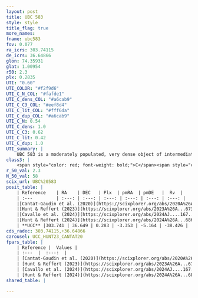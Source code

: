 ```yaml
---
layout: post
title: UBC 583
style: style
title_flag: true
more_names: 
fname: ubc583
fov: 0.077
ra_icrs: 303.74115
de_icrs: 36.64866
glon: 74.35931
glat: 1.00954
r50: 2.3
plx: 0.2835
UTI: "0.60"
UTI_COLOR: "#f2f9d6"
UTI_C_N_COL: "#fafde1"
UTI_C_dens_COL: "#a6cab9"
UTI_C_C3_COL: "#eef8d4"
UTI_C_lit_COL: "#fff6da"
UTI_C_dup_COL: "#a6cab9"
UTI_C_N: 0.54
UTI_C_dens: 1.0
UTI_C_C3: 0.62
UTI_C_lit: 0.42
UTI_C_dup: 1.0
UTI_summary: |
    UBC 583 is a moderately populated, very dense object of intermediate C3 quality. It is poorly studied in the literature.
class3: |
    <span style="color: red; font-weight: bold;">C</span><span style="color: green; font-weight: bold;">A</span>
r_50_val: 2.3
N_50_val: 58
scix_url: UBC%20583
posit_table: |
    | Reference    | RA    | DEC   | Plx  | pmRA  | pmDE   |  Rv  |
    | :---         | :---: | :---: | :---: | :---: | :---: | :---: |
    |[Cantat-Gaudin et al. (2020)](https://scixplorer.org/abs/2020A%26A...640A...1C) | 303.735 | 36.659 | 0.268 | -3.393 | -5.135 | -- |
    |[Hunt & Reffert (2023)](https://scixplorer.org/abs/2023A%26A...673A.114H) | 303.739 | 36.639 | 0.29 | -3.357 | -5.164 | 17.063 |
    |[Cavallo et al. (2024)](https://scixplorer.org/abs/2024AJ....167...12C) | 303.8 | 36.739 | 0.288 | -- | -- | -- |
    |[Hunt & Reffert (2024)](https://scixplorer.org/abs/2024A%26A...686A..42H) | 303.739 | 36.639 | 0.29 | -3.357 | -5.164 | 17.063 |
    | **UCC** |303.741 | 36.649 | 0.283 | -3.353 | -5.164 | -38.426 | 
cds_radec: 303.74115,+36.64866
carousel: UCC_HUNT23_CANTAT20
fpars_table: |
    | Reference |  Values |
    | :---  |  :---:  |
    | [Cantat-Gaudin et al. (2020)](https://scixplorer.org/abs/2020A%26A...640A...1C) | `AVNN=1.71, DMNN=12.34, AgeNN=7.94` |
    | [Hunt & Reffert (2023)](https://scixplorer.org/abs/2023A%26A...673A.114H) | `AV50=2.761, diffAV50=2.037, MOD50=12.526, logAge50=7.747` |
    | [Cavallo et al. (2024)](https://scixplorer.org/abs/2024AJ....167...12C) | `AV50=2.74, dMod50=12.9, logAge50=7.7, [Fe/H]50=0.63` |
    | [Hunt & Reffert (2024)](https://scixplorer.org/abs/2024A%26A...686A..42H) | `MassJ=535.912` |
shared_table: |
    
---
```

